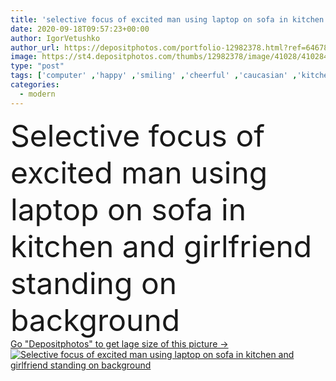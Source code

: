 ```yaml
---
title: 'selective focus of excited man using laptop on sofa in kitchen and girlfriend standing on background'
date: 2020-09-18T09:57:23+00:00
author: IgorVetushko
author_url: https://depositphotos.com/portfolio-12982378.html?ref=64678756
image: https://st4.depositphotos.com/thumbs/12982378/image/41028/410284896/api_thumb_450.jpg?forcejpeg=true
type: "post"
tags: ['computer' ,'happy' ,'smiling' ,'cheerful' ,'caucasian' ,'kitchen' ,'man' ,'connection' ,'technology' ,'sit' ,'modern' ,'emotion' ,'home' ,'couple' ,'woman' ,'communication' ,'wireless' ,'laptop' ,'stand' ,'furniture' ,'together' ,'indoors' ,'casual' ,'handsome' ,'positive' ,'gadget' ,'excited' ,'sofa' ,'couch' ,'relationship' ,'use' ,'boyfriend' ,'girlfriend' ,'Two People' ,'selective focus' ,'young adult' ,'Back view' ,'digital device' ]
categories: 
  - modern
---
```

<div aling="center">
            <font size="60"> Selective focus of excited man using laptop on sofa in kitchen and girlfriend standing on background</font>   
</div>
<div>
    <a href='https://st4.depositphotos.com/thumbs/12982378/image/41028/410284896/api_thumb_450.jpg?forcejpeg=true?ref=64678756' target=_blank > Go "Depositphotos" to get lage size of this picture ->
        <img href='https://st4.depositphotos.com/thumbs/12982378/image/41028/410284896/api_thumb_450.jpg?forcejpeg=true?ref=64678756' src='https://st4.depositphotos.com/12982378/41028/i/950/depositphotos_410284896-stock-photo-selective-focus-excited-man-using.jpg?forcejpeg=true' alt='Selective focus of excited man using laptop on sofa in kitchen and girlfriend standing on background' >
    </a>
</div>
